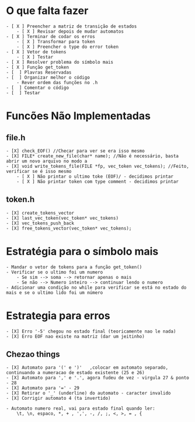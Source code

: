 
# O que falta fazer

    - [ X ] Preencher a matriz de transição de estados 
        - [ X ] Revisar depois de mudar automatos
    - [ X ] Terminar de codar os erros
        - [ X ] Transformar para token
        - [ X ] Preencher o type do error token
    - [ X ] Vetor de tokens
        - [ X ] Testar
    - [ X ] Resolver problema do símbolo mais
    - [ X ] Função get_token
    - [  ] Plavras Reservadas
    - [  ] Organizar melhor o código
        - Rever ordem das funções no .h
    - [  ] Comentar o código
    - [  ] Testar  

# Funcões Não Implementadas

## file.h

    - [X] check_EOF() //Checar para ver se era isso mesmo
    - [X] FILE* create_new_file(char* name); //Não é necessário, basta abrir um novo arquivo no modo a
    - [X] void write_tokens_file(FILE *fp, vec_token vec_tokens); //Feito, verificar se é isso mesmo   
        - [ X ] Não printar o ultimo toke (EOF)/ - decidimos printar
        - [ X ] Não printar token com type comment - decidimos printar

## token.h
    - [X] create_tokens_vector
    - [X] last_vec_token(vec_token* vec_tokens)
    - [X] vec_tokens_push_back
    - [X] free_tokens_vector(vec_token* vec_tokens);

# Estratégia para o símbolo mais

    - Mandar o vetor de tokens para a função get_token()
    - Verificar se o ultimo foi um numero 
        - Se sim --> soma --> retornar apenas o mais
        - Se não --> Numero inteiro --> continuar lendo o numero
    - Adicionar uma condição no while para verificar se está no estado do mais e se o ultimo lido foi um número

# Estrategia para erros
    - [X] Erro '-5' chegou no estado final (teoricamente nao le nada)
    - [X] Erro EOF nao existe na matriz (dar um jeitinho)

## Chezao things

    - [X] Automato para '(' e ')'   ,colocar em automato separado, continuando a numeracao de estado existente (25 e 26)
    - [X] Automato para ',' e '.', agora fudeu de vez - virgula 27 & ponto - 28
    - [X] Automato para '=' - 29
    - [X] Retirar o '_' (underline) do automato - caracter invalido
    - [X] Corrigir automato 4 (ta invertido)

    - Automato numero real, vai para estado final quando ler:
        \t, \n, espaco, *, + , ',', -, /, ;, <, >, = , {
    
